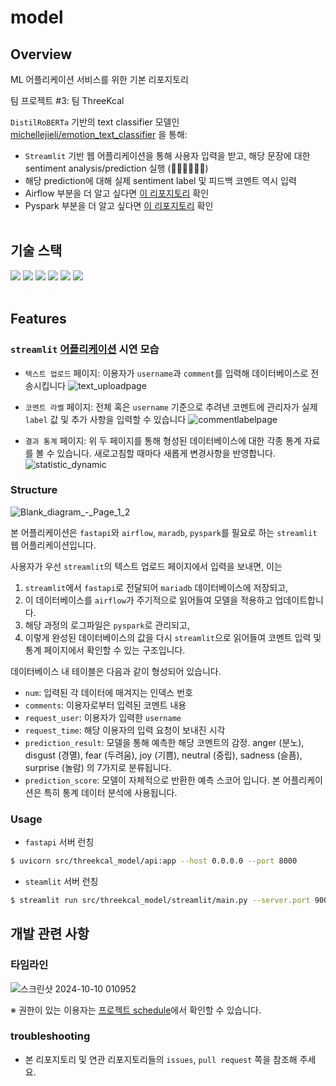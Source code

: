 # model
## Overview
ML 어플리케이션 서비스를 위한 기본 리포지토리

팀 프로젝트 #3: 팀 ThreeKcal

`DistilRoBERTa` 기반의 text classifier 모델인 [michellejieli/emotion_text_classifier](https://huggingface.co/michellejieli/emotion_text_classifier) 을 통해:
- `Streamlit` 기반 웹 어플리케이션을 통해 사용자 입력을 받고, 해당 문장에 대한 sentiment analysis/prediction 실행 (🤬🤢😀😐😭😲)
- 해당 prediction에 대해 실제 sentiment label 및 피드백 코멘트 역시 입력
- Airflow 부분을 더 알고 싶다면 [이 리포지토리](https://github.com/ThreeKcal/dags/tree/main) 확인
- Pyspark 부분을 더 알고 싶다면 [이 리포지토리](https://github.com/ThreeKcal/pyspark/tree/main)  확인
<br></br>

## 기술 스택
<img src="https://img.shields.io/badge/Python-3.11-3776AB?style=flat&logo=Python&logoColor=F5F7F8"/>  <img src="https://img.shields.io/badge/Spark-3.5.1-E25A1C?style=flat&logo=apachespark&logoColor=F5F7F8"/>  <img src="https://img.shields.io/badge/Airflow-2.7.0-017CEE?style=flat&logo=apacheairflow&logoColor=F5F7F8"/>  <img src="https://img.shields.io/badge/Mariadb-003545?style=flat&logo=mariadb&logoColor=F5F7F8"/>  <img src="https://img.shields.io/badge/FastAPI-009688?style=flat&logo=fastapi&logoColor=F5F7F8"/>  <img src="https://img.shields.io/badge/Streamlit-FF4B4B?style=flat&logoColor=F5F7F8"/>
<br></br>


## Features
### `streamlit` [어플리케이션](http://54.180.132.11:8002/) 시연 모습
- `텍스트 업로드` 페이지: 이용자가 `username`과 `comment`를 입력해 데이터베이스로 전송시킵니다
![text_uploadpage](https://github.com/user-attachments/assets/1099ff86-8491-4002-b375-5f0dbe3e8bfc)

- `코멘트 라벨` 페이지: 전체 혹은 `username` 기준으로 추려낸 코멘트에 관리자가 실제 `label` 값 및 추가 사항을 입력할 수 있습니다
![commentlabelpage](https://github.com/user-attachments/assets/b2c8be3b-54a2-4366-bcf9-5943f40c5569)

- `결과 통계` 페이지: 위 두 페이지를 통해 형성된 데이터베이스에 대한 각종 통계 자료를 볼 수 있습니다. 새로고침할 때마다 새롭게 변경사항을 반영합니다.
![statistic_dynamic](https://github.com/user-attachments/assets/a4f7656e-9a57-46e8-a85b-e6be9c187305)


### Structure
![Blank_diagram_-_Page_1_2](https://github.com/user-attachments/assets/2c2cfbd5-fa7e-4cee-858b-57ccb84e6715)

본 어플리케이션은 `fastapi`와 `airflow`, `maradb`, `pyspark`를 필요로 하는 `streamlit` 웹 어플리케이션입니다.

사용자가 우선 `streamlit`의 텍스트 업로드 페이지에서 입력을 보내면, 이는 
1. `streamlit`에서 `fastapi`로 전달되어 `mariadb` 데이터베이스에 저장되고,
2. 이 데이터베이스를 `airflow`가 주기적으로 읽어들여 모델을 적용하고 업데이트합니다.
3. 해당 과정의 로그파일은 `pyspark`로 관리되고,
4. 이렇게 완성된 데이터베이스의 값을 다시 `streamlit`으로 읽어들여 코멘트 입력 및 통계 페이지에서 확인할 수 있는 구조입니다.

데이터베이스 내 테이블은 다음과 같이 형성되어 있습니다.
- `num`: 입력된 각 데이터에 매겨지는 인덱스 번호
- `comments`: 이용자로부터 입력된 코멘트 내용
- `request_user`: 이용자가 입력한 `username`
- `request_time`: 해당 이용자의 입력 요청이 보내진 시각
- `prediction_result`: 모델을 통해 예측한 해당 코멘트의 감정. anger (분노), disgust (경멸), fear (두려움),	joy (기쁨),	neutral (중립),	sadness (슬픔),	surprise (놀람) 의 7가지로 분류됩니다.
- `prediction_score`: 모델이 자체적으로 반환한 예측 스코어 입니다. 본 어플리케이션은 특히 통계 데이터 분석에 사용됩니다.


### Usage
- `fastapi` 서버 런칭
```bash
$ uvicorn src/threekcal_model/api:app --host 0.0.0.0 --port 8000
```

- `steamlit` 서버 런칭
```bash
$ streamlit run src/threekcal_model/streamlit/main.py --server.port 9000
```

## 개발 관련 사항
### 타임라인
![스크린샷 2024-10-10 010952](https://github.com/user-attachments/assets/7bed00cb-272e-49e1-83f4-3986dd6bfcff)

※ 권한이 있는 이용자는 [프로젝트 schedule](https://github.com/orgs/ThreeKcal/projects/1/views/4)에서 확인할 수 있습니다.

### troubleshooting
- 본 리포지토리 및 연관 리포지토리들의 `issues`, `pull request` 쪽을 참조해 주세요.
